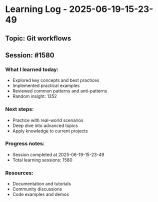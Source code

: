 # Learning Log - 2025-06-19-15-23-49

## Topic: Git workflows
## Session: #1580

### What I learned today:
- Explored key concepts and best practices
- Implemented practical examples  
- Reviewed common patterns and anti-patterns
- Random insight: 1352

### Next steps:
- Practice with real-world scenarios
- Deep dive into advanced topics
- Apply knowledge to current projects

### Progress notes:
- Session completed at 2025-06-19-15-23-49
- Total learning sessions: 1580

### Resources:
- Documentation and tutorials
- Community discussions
- Code examples and demos
